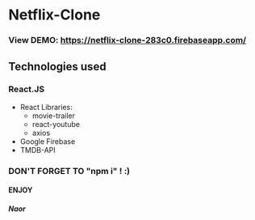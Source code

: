 # Netflix-Clone

### View DEMO: https://netflix-clone-283c0.firebaseapp.com/

## Technologies used

### React.JS
- React Libraries: 
  - movie-trailer
  - react-youtube
  - axios
- Google Firebase
- TMDB-API

### DON'T FORGET TO "npm i" !  :)

#### ENJOY
##### Naor
